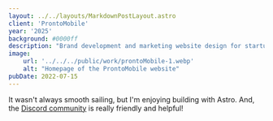 ```yaml
---
layout: ../../layouts/MarkdownPostLayout.astro
client: 'ProntoMobile'
year: '2025'
background: #0000ff
description: "Brand development and marketing website design for startup ProntoMobile to help them attract founding customers and stand out from competitors."
image:
    url: '../../../public/work/prontoMobile-1.webp'
    alt: "Homepage of the ProntoMobile website"
pubDate: 2022-07-15
---
```

It wasn't always smooth sailing, but I'm enjoying building with Astro. And, the [Discord community](https://astro.build/chat) is really friendly and helpful!